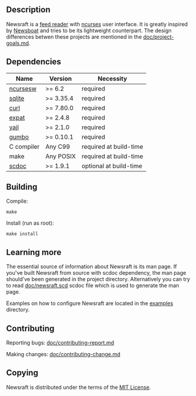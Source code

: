 ## Description

Newsraft is a [feed reader](https://en.wikipedia.org/wiki/News_aggregator) with
[ncurses](https://en.wikipedia.org/wiki/Ncurses) user interface. It is greatly
inspired by [Newsboat](https://www.newsboat.org) and tries to be its lightweight
counterpart. The design differences betwen these projects are mentioned in the
[doc/project-goals.md](https://codeberg.org/grisha/newsraft/src/branch/main/doc/project-goals.md).

## Dependencies

| Name                                             | Version   | Necessity              |
|--------------------------------------------------|-----------|------------------------|
| [ncursesw](https://invisible-island.net/ncurses) | >= 6.2    | required               |
| [sqlite](https://www.sqlite.org)                 | >= 3.35.4 | required               |
| [curl](https://curl.se)                          | >= 7.80.0 | required               |
| [expat](https://github.com/libexpat/libexpat)    | >= 2.4.8  | required               |
| [yajl](https://github.com/lloyd/yajl)            | >= 2.1.0  | required               |
| [gumbo](https://github.com/google/gumbo-parser)  | >= 0.10.1 | required               |
| C compiler                                       | Any C99   | required at build-time |
| make                                             | Any POSIX | required at build-time |
| [scdoc](https://git.sr.ht/~sircmpwn/scdoc)       | >= 1.9.1  | optional at build-time |

## Building

Compile:

```
make
```

Install (run as root):

```
make install
```

## Learning more

The essential source of information about Newsraft is its man page. If you've
built Newsraft from source with scdoc dependency, the man page should've been
generated in the project directory. Alternatively you can try to read
[doc/newsraft.scd](https://codeberg.org/grisha/newsraft/src/branch/main/doc/newsraft.scd)
scdoc file which is used to generate the man page.

Examples on how to configure Newsraft are located in the
[examples](https://codeberg.org/grisha/newsraft/src/branch/main/examples)
directory.

## Contributing

Reporting bugs: [doc/contributing-report.md](https://codeberg.org/grisha/newsraft/src/branch/main/doc/contributing-report.md)

Making changes: [doc/contributing-change.md](https://codeberg.org/grisha/newsraft/src/branch/main/doc/contributing-change.md)

## Copying

Newsraft is distributed under the terms of the
[MIT License](https://codeberg.org/grisha/newsraft/src/branch/main/doc/license.txt).
